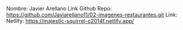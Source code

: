 Nombre: Javier Arellano 
Link Github Repo: https://github.com/Javiarellano11/02-imagenes-restaurantes.git
Link: Netlify: https://majestic-squirrel-c2014f.netlify.app/